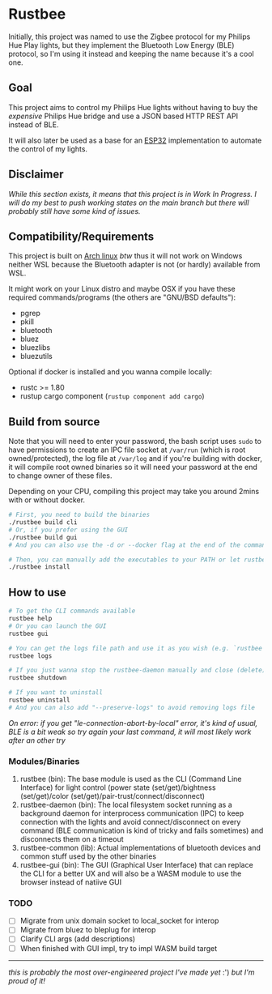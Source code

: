 # Rustbee

Initially, this project was named to use the Zigbee protocol for my Philips Hue Play lights, but they implement the Bluetooth Low Energy (BLE) protocol, so I'm using it instead and keeping the name because it's a cool one.

## Goal

This project aims to control my Philips Hue lights without having to buy the *expensive* Philips Hue bridge and use a JSON based HTTP REST API instead of BLE.

It will also later be used as a base for an [ESP32](https://www.espressif.com/en/products/socs/esp32) implementation to automate the control of my lights.

## Disclaimer

*While this section exists, it means that this project is in Work In Progress. I will do my best to push working states on the main branch but there will probably still have some kind of issues.*

## Compatibility/Requirements

This project is built on [Arch linux](https://archlinux.org) *btw* thus it will not work on Windows neither WSL because the Bluetooth adapter is not (or hardly) available from WSL.

It might work on your Linux distro and maybe OSX if you have these required commands/programs (the others are "GNU/BSD defaults"):

- pgrep
- pkill
- bluetooth
- bluez
- bluezlibs
- bluezutils

Optional if docker is installed and you wanna compile locally:
- rustc >= 1.80
- rustup cargo component (`rustup component add cargo`)

## Build from source

Note that you will need to enter your password, the bash script uses `sudo` to have permissions to create an IPC file socket at `/var/run` (which is root owned/protected), the log file at `/var/log` and if you're building with docker, it will compile root owned binaries so it will need your password at the end to change owner of these files.

Depending on your CPU, compiling this project may take you around 2mins with or without docker.

```bash
# First, you need to build the binaries
./rustbee build cli
# Or, if you prefer using the GUI
./rustbee build gui
# And you can also use the -d or --docker flag at the end of the command to use docker to compile

# Then, you can manually add the executables to your PATH or let rustbee do it for you (it will add a symlink to the bash script on /bin)
./rustbee install
```

## How to use

```bash
# To get the CLI commands available
rustbee help
# Or you can launch the GUI
rustbee gui

# You can get the logs file path and use it as you wish (e.g. `rustbee logs | xargs cat` or `tail $(rustbee logs)`)
rustbee logs

# If you just wanna stop the rustbee-daemon manually and close (delete) the file socket and if for some reason it doesn't kill the process gracefully, you can use -f or --force to force kill the daemon
rustbee shutdown

# If you want to uninstall
rustbee uninstall
# And you can also add "--preserve-logs" to avoid removing logs file
```

*On error: if you get "le-connection-abort-by-local" error, it's kind of usual, BLE is a bit weak so try again your last command, it will most likely work after an other try*

### Modules/Binaries

1. rustbee (bin): The base module is used as the CLI (Command Line Interface) for light control (power state (set/get)/bightness (set/get)/color (set/get)/pair-trust/connect/disconnect)
1. rustbee-daemon (bin): The local filesystem socket running as a background daemon for interprocess communication (IPC) to keep connection with the lights and avoid connect/disconnect on every command (BLE communication is kind of tricky and fails sometimes) and disconnects them on a timeout
1. rustbee-common (lib): Actual implementations of bluetooth devices and common stuff used by the other binaries
1. rustbee-gui (bin): The GUI (Graphical User Interface) that can replace the CLI for a better UX and will also be a WASM module to use the browser instead of natiive GUI

### TODO

- [ ] Migrate from unix domain socket to local_socket for interop
- [ ] Migrate from bluez to bleplug for interop
- [ ] Clarify CLI args (add descriptions)
- [ ] When finished with GUI impl, try to impl WASM build target

----

*this is probably the most over-engineered project I've made yet* :') *but I'm proud of it!*
